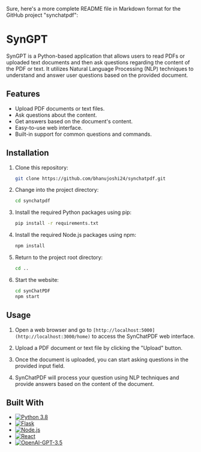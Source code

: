 Sure, here's a more complete README file in Markdown format for the GitHub project "synchatpdf":

# SynGPT

SynGPT is a Python-based application that allows users to read PDFs or uploaded text documents and then ask questions regarding the content of the PDF or text. It utilizes Natural Language Processing (NLP) techniques to understand and answer user questions based on the provided document.

## Features

- Upload PDF documents or text files.
- Ask questions about the content.
- Get answers based on the document's content.
- Easy-to-use web interface.
- Built-in support for common questions and commands.

## Installation

1. Clone this repository:

   ```bash
   git clone https://github.com/bhanujoshi24/synchatpdf.git
   ```

2. Change into the project directory:

   ```bash
   cd synchatpdf
   ```

3. Install the required Python packages using pip:

   ```bash
   pip install -r requirements.txt
   ```
4. Install the required Node.js packages using npm:

   ```bash
   npm install
   ```
5. Return to the project root directory:

   ```bash
   cd ..
   ```
6. Start the website:

   ```bash
   cd synChatPDF
   npm start
   ```


## Usage

1. Open a web browser and go to `[http://localhost:5000](http://localhost:3000/home)` to access the SynChatPDF web interface.

2. Upload a PDF document or text file by clicking the "Upload" button.

3. Once the document is uploaded, you can start asking questions in the provided input field.

4. SynChatPDF will process your question using NLP techniques and provide answers based on the content of the document.

## Built With

- [![Python 3.8](https://img.shields.io/badge/python-3.6-blue.svg)](https://www.python.org/downloads/release/python-360/)
- [![Flask](https://img.shields.io/badge/python-3.6-blue.svg)](https://flask.palletsprojects.com/en/2.1.x/)
- [![Node.js](https://img.shields.io/badge/python-3.6-blue.svg)](https://nodejs.org/)
- [![React](https://img.shields.io/badge/python-3.6-blue.svg)](https://reactjs.org/)
- [![OpenAI-GPT-3.5](https://img.shields.io/badge/python-3.6-blue.svg)](https://openai.com/)
